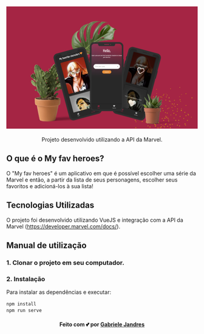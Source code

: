 <h3 align="center">
    <img alt="Capa do projeto" width="1200px" src="./assets/Capa.png">
    <br>
</h3>

<p align="center"> Projeto desenvolvido utilizando a API da Marvel. </p>

## O que é o My fav heroes?

O "My fav heroes" é um aplicativo em que é possível escolher uma série da Marvel e então, a partir da lista de seus personagens, escolher seus favoritos e adicioná-los à sua lista!

## Tecnologias Utilizadas

O projeto foi desenvolvido utilizando VueJS e integração com a API da Marvel (https://developer.marvel.com/docs/).

## Manual de utilização

### 1. Clonar o projeto em seu computador.

### 2. Instalação
Para instalar as dependências e executar:

```bash
npm install
npm run serve
```

<h4 align="center">
    Feito com 💕 por <a href="https://www.linkedin.com/in/gabriele-jandres-cavalcanti-249107175/" target="_blank"> Gabriele Jandres </a>
</h4>
